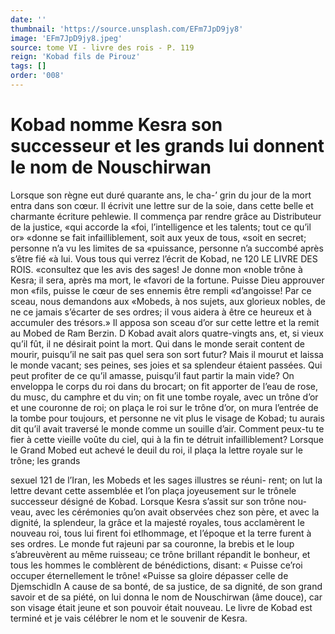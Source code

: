 ```yaml
---
date: ''
thumbnail: 'https://source.unsplash.com/EFm7JpD9jy8'
image: 'EFm7JpD9jy8.jpeg'
source: tome VI - livre des rois - P. 119
reign: 'Kobad fils de Pirouz'
tags: []
order: '008'
---
```


# Kobad nomme Kesra son successeur et les grands lui donnent le nom de Nouschirwan

Lorsque son règne eut duré quarante ans, le cha-’
grin du jour de la mort entra dans son cœur. Il écrivit une lettre sur de la soie, dans cette belle et charmante écriture pehlewie. Il commença par rendre grâce au Distributeur de la justice, «qui accorde la «foi, l’intelligence et les talents; tout ce qu’il or»
«donne se fait infailliblement, soit aux yeux de tous,
«soit en secret; personne n’a vu les limites de sa «puissance, personne n’a succombé après s’être fié
«à lui. Vous tous qui verrez l’écrit de Kobad, ne
120 LE LIVRE DES ROIS.
«consultez que les avis des sages! Je donne mon «noble trône à Kesra; il sera, après ma mort, le «favori de la fortune. Puisse Dieu approuver mon «fils, puisse le cœur de ses ennemis être rempli «d’angoisse! Par ce sceau, nous demandons aux «Mobeds, à nos sujets, aux glorieux nobles, de ne ce jamais s’écarter de ses ordres; il vous aidera à être
ce heureux et à accumuler des trésors.» Il apposa son sceau d’or sur cette lettre et la remit au Mobed de
Ram Berzin. D
Kobad avait alors quatre-vingts ans, et, si vieux
qu’il fût, il ne désirait point la mort. Qui dans le
monde serait content de mourir, puisqu’il ne sait
pas quel sera son sort futur? Mais il mourut et
laissa le monde vacant; ses peines, ses joies et sa
splendeur étaient passées. Qui peut profiter de ce
qu’il amasse, puisqu’il faut partir la main vide? On
enveloppa le corps du roi dans du brocart; on fit
apporter de l’eau de rose, du musc, du camphre et
du vin; on fit une tombe royale, avec un trône d’or
et une couronne de roi; on plaça le roi sur le trône d’or, on mura l’entrée de la tombe pour toujours, et
personne ne vit plus le visage de Kobad; tu aurais dit qu’il avait traversé le monde comme un souille
d’air. Comment peux-tu te fier à cette vieille voûte
du ciel, qui à la fin te détruit infailliblement?
Lorsque le Grand Mobed eut achevé le deuil du roi, il plaça la lettre royale sur le trône; les grands

sexuel 121 de l’Iran, les Mobeds et les sages illustres se réuni-
rent; on lut la lettre devant cette assemblée et l’on plaça joyeusement sur le trônele successeur désigné de Kobad. Lorsque Kesra s’assit sur son trône nou- veau, avec les cérémonies qu’on avait observées chez
son père, et avec la dignité, la splendeur, la grâce
et la majesté royales, tous acclamèrent le nouveau roi, tous lui firent foi etlhommage, et l’époque et la terre furent à ses ordres. Le monde fut rajeuni par sa couronne, la brebis et le loup s’abreuvèrent au même ruisseau; ce trône brillant répandit le bonheur,
et tous les hommes le comblèrent de bénédictions, disant: « Puisse ce’roi occuper éternellement le trône! «Puisse sa gloire dépasser celle de Djemschidln A cause de sa bonté, de sa justice, de sa dignité, de son grand savoir et de sa piété, on lui donna le nom
de Nouschirwan (âme douce), car son visage était jeune et son pouvoir était nouveau.
Le livre de Kobad est terminé et je vais célébrer le nom et le souvenir de Kesra.
